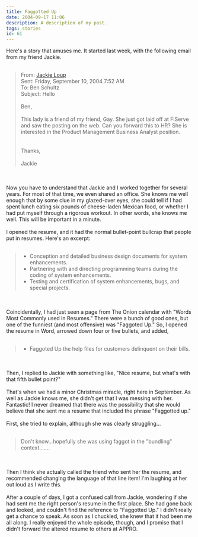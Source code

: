 ```yaml
---
title: Faggotted Up
date: 2004-09-17 11:06
description: A description of my post.
tags: stories
id: 61
---
```

Here's a story that amuses me.  It started last week, with the following email from my friend Jackie.<br />
<br />
<blockquote>From:  <a href="mailto:Jackie@starmountlife.com">Jackie Loup</a><br />
Sent: Friday, September 10, 2004 7:52 AM<br />
To: Ben Schultz<br />
Subject: Hello<br />
<br />
Ben,<br />
<br />
This lady is a friend of my friend, Gay.  She just got laid off at FiServe and saw the posting on the web.  Can you forward this to HR?  She is interested in the Product Management Business Analyst position.<br />
<br />
<br />
Thanks,<br />
<br />
Jackie</blockquote>
<span class="spanEndPreview">&nbsp;</span><br /><br />Now you have to understand that Jackie and I worked together for several years.  For most of that time, we even shared an office.  She knows me well enough that by some clue in my glazed-over eyes, she could tell if I had spent lunch eating six pounds of cheese-laden Mexican food, or whether I had put myself through a rigorous workout.  In other words, she knows me well.  This will be important in a minute.<br />
<br />
I opened the resume, and it had the normal bullet-point bullcrap that people put in resumes.  Here's an excerpt:<br />
<br />
<blockquote><ul><li>Conception and detailed business design documents for system enhancements.<br />
</li><li>Partnering with and directing programming teams during the coding of system enhancements.<br />
</li><li>Testing and certification of system enhancements, bugs, and special projects.</li></ul></blockquote><br />
<br />
Coincidentally, I had just seen a page from The Onion calendar with "Words Most Commonly used in Resumes."  There were a bunch of good ones, but one of the funniest (and most offensive) was "Faggoted Up."  So, I opened the resume in Word, arrowed down four or five bullets, and added,<br />
<br />
<blockquote><ul><li>Faggoted Up the help files for customers delinquent on their bills.</li></ul></blockquote><br />
<br />
Then, I replied to Jackie with something like, "Nice resume, but what's with that fifth bullet point?"<br />
<br />
That's when we had a minor Christmas miracle, right here in September.  As well as Jackie knows me, she didn't get that I was messing with her.  Fantastic!  I never dreamed that there was the possibility that she would believe that she sent me a resume that included the phrase "Faggotted up."<br />
<br />
First, she tried to explain, although she was clearly struggling...<br />
<br />
<blockquote>Don't know...hopefully she was using faggot in the "bundling" context.......</blockquote><br />
<br />
Then I think she actually called the friend who sent her the resume, and recommended changing the language of that line item!  I'm laughing at her out loud as I write this.<br />
<br />
After a couple of days, I got a confused call from Jackie, wondering if she had sent me the right person's resume in the first place.  She had gone back and looked, and couldn't find the reference to "Faggotted Up."  I didn't really get a chance to speak.  As soon as I chuckled, she knew that it had been me all along.  I really enjoyed the whole episode, though, and I promise that I didn't forward the altered resume to others at APPRO.
